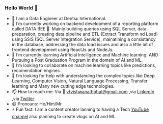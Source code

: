 ### Hello World 👋

- 🚗 I am a Data Engineer at Dentsu International.
- 🔭 I’m currently working on backend development of a reporting platform called DATA BEE 🐝. Mainly building queries using SQL Server, data preparation, creating data pipeline and ETL (Extract Transform nd Load) using SSIS (SQL Server Integration Service), mainatining a consistancy in the database, addressing the data load issues and also a little bit of frontend development using ReactJs and NodeJs.
- 🌱 I’m currently learning Artificial Intelligence and Machine learning. AND Pursuing a Post Graduation Program in the domain of AI and ML.
- 👯 I’m looking to collaborate on machine learning topics like predictions, recomendation engines. 
- 🤔 I’m looking for help with understanding the complex topics like Deep Learning, Computer Vision, Natural Language Processing, Transfer learning and Many new cutting edge technologies.
- 📫 How to reach me: Via 📧 vtvishwanathbhat@gmail.com ,via [LinkedIn](https://www.linkedin.com/in/vtvishwanath/) ,via [Twitter](https://twitter.com/Techie_VISH)
- 😄 Pronouns: He/Him/Mr
- ⚡ Fun fact: I am a content creator lanning to having a Tech [YouTube channel](https://www.youtube.com/techievish) also planning to create vlogs on AI and ML.
<!--
**VTVISHWANATH/VTVISHWANATH** is a ✨ _special_ ✨ repository because its `README.md` (this file) appears on your GitHub profile.

Here are some ideas to get you started:

- 🔭 I’m currently working on ...
- 🌱 I’m currently learning ...
- 👯 I’m looking to collaborate on ...
- 🤔 I’m looking for help with ...
- 💬 Ask me about ...
- 📫 How to reach me: ...
- 😄 Pronouns: ...
- ⚡ Fun fact: ...
-->
